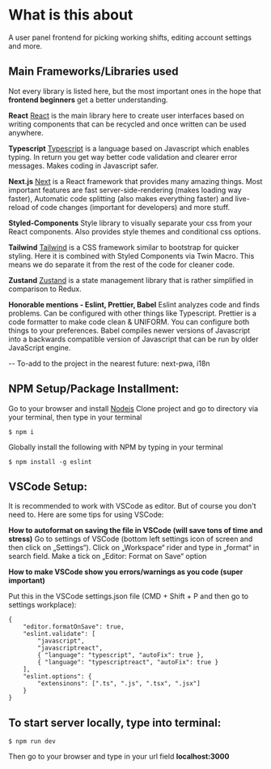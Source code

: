 # What is this about

A user panel frontend for picking working shifts, editing account settings and more.

## Main Frameworks/Libraries used

Not every library is listed here, but the most important ones in the hope that **frontend beginners** get a better understanding.

**React**
[React](https://reactjs.org/) is the main library here to create user interfaces based on writing components that can be recycled and once written can be used anywhere.

**Typescript**
[Typescript](https://www.typescriptlang.org/) is a language based on Javascript which enables typing. In return you get way better code validation and clearer error messages. Makes coding in Javascript safer.

**Next.js**
[Next](https://nextjs.org/) is a React framework that provides many amazing things. Most important features are fast server-side-rendering (makes loading way faster), Automatic code splitting (also makes everything faster) and live-reload of code changes (important for developers) and more stuff.

**Styled-Components**
Style library to visually separate your css from your React components. Also provides style themes and conditional css options.

**Tailwind**
[Tailwind](https://tailwindcss.com/) is a CSS framework similar to bootstrap for quicker styling. Here it is combined with Styled Components via Twin Macro. This means we do separate it from the rest of the code for cleaner code.

**Zustand**
[Zustand](https://www.npmjs.com/package/zustand) is a state management library that is rather simplified in comparison to Redux.

**Honorable mentions - Eslint, Prettier, Babel**
Eslint analyzes code and finds problems. Can be configured with other things like Typescript. Prettier is a code formatter to make code clean & UNIFORM. You can configure both things to your preferences. Babel compiles newer versions of Javascript into a backwards compatible version of Javascript that can be run by older JavaScript engine.

--
To-add to the project in the nearest future: next-pwa, i18n

## **NPM Setup/Package Installment:**

Go to your browser and install [Nodejs](https://nodejs.org/en/)
Clone project and go to directory via your terminal, then type in your terminal

    $ npm i

Globally install the following with NPM by typing in your terminal

    $ npm install -g eslint

## **VSCode Setup:**

It is recommended to work with VSCode as editor. But of course you don't need to.
Here are some tips for using VSCode:

**How to autoformat on saving the file in VSCode (will save tons of time and stress)**
Go to settings of VSCode (bottom left settings icon of screen and then click on „Settings“). Click on „Workspace“ rider and type in „format“ in search field. Make a tick on „Editor: Format on Save“ option

**How to make VSCode show you errors/warnings as you code (super important)**

Put this in the VSCode settings.json file (CMD + Shift + P and then go to settings workplace):

    {
        "editor.formatOnSave": true,
        "eslint.validate": [
            "javascript",
            "javascriptreact",
            { "language": "typescript", "autoFix": true },
            { "language": "typescriptreact", "autoFix": true }
        ],
        "eslint.options": {
            "extensinons": [".ts", ".js", ".tsx", ".jsx"]
        }
    }

## To start server locally, type into terminal:

    $ npm run dev

Then go to your browser and type in your url field **localhost:3000**
